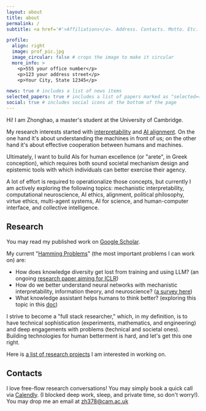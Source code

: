 ```yaml
---
layout: about
title: about
permalink: /
subtitle: <a href='#'>Affiliations</a>. Address. Contacts. Motto. Etc.

profile:
  align: right
  image: prof_pic.jpg
  image_circular: false # crops the image to make it circular
  more_info: >
    <p>555 your office number</p>
    <p>123 your address street</p>
    <p>Your City, State 12345</p>

news: true # includes a list of news items
selected_papers: true # includes a list of papers marked as "selected={true}"
social: true # includes social icons at the bottom of the page
---
```

Hi! I am Zhonghao, a master's student at the University of Cambridge.

My research interests started with [interpretability](https://arxiv.org/abs/2408.12664) and [AI alignment](https://alignmentsurvey.com/). On the one hand it's about understanding the machines in front of us; on the other hand it's about effective cooperation between humans and machines.

Ultimately, I want to build AIs for human excellence (or "arete", in Greek conception), which requires both sound societal mechanism design and epistemic tools with which individuals can better exercise their agency.

A lot of effort is required to operationalize those concepts, but currently I am actively exploring the following topics: mechanistic interpretability, computational neuroscience, AI ethics, alignment, political philosophy, virtue ethics, multi-agent systems, AI for science, and human-computer interface, and collective intelligence.

## Research

You may read my published work on [Google Scholar](https://scholar.google.com/citations?user=PuUcZTYAAAAJ&hl=en&oi=ao).

My current "[Hamming Problems](https://www.cs.virginia.edu/~robins/YouAndYourResearch.html)" (the most important problems I can work on) are:

* How does knowledge diversity get lost from training and using LLM? (an ongoing [research paper aiming for ICLR](https://docs.google.com/document/d/167yB9PMSPP5yRnu4_VmWkR3zG0rXRwQApnm5YVNJZag/edit))
* How do we better understand neural networks with mechanistic interpretability, information theory, and neuroscience? ([a survey here](https://arxiv.org/abs/2408.12664))
* What knowledge assistant helps humans to think better? (exploring this topic in this [doc](https://docs.google.com/document/d/1psEHZkrWzuQMMYVnorSFO8anTczMc5o7beR7JOTIEs4/edit?usp=sharing))

I strive to become a "full stack researcher," which, in my definition, is to have technical sophistication (experiments, mathematics, and engineering) and deep engagements with problems (technical and societal ones). Building technologies for human betterment is hard, and let's get this one right.

Here is [a list of research projects](https://docs.google.com/document/d/1lICZ5ftJwZbVLm2f0NockRuwiDryhxRhHEXF4jg76dM/edit) I am interested in working on.

## Contacts

I love free-flow research conversations! You may simply book a quick call via [Calendly](calendly.com/hezhonghao). (I blocked deep work, sleep, and private time, so don't worry!). You may drop me an email at zh378@cam.ac.uk



